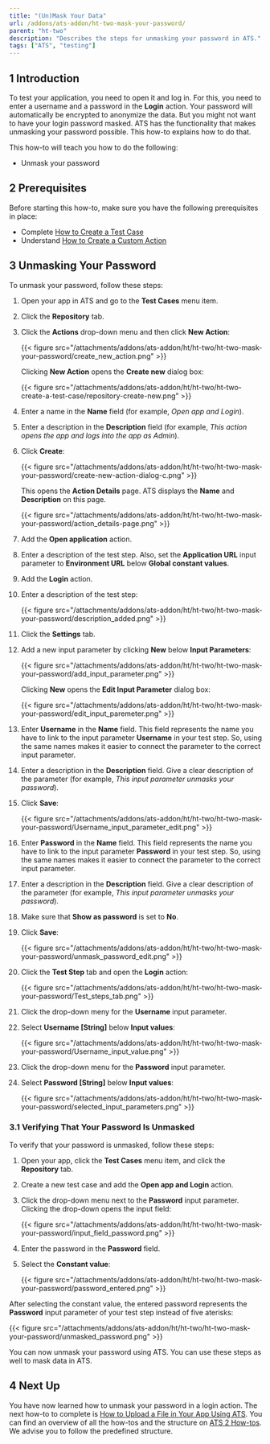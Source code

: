 ```yaml
---
title: "(Un)Mask Your Data"
url: /addons/ats-addon/ht-two-mask-your-password/
parent: "ht-two"
description: "Describes the steps for unmasking your password in ATS."
tags: ["ATS", "testing"]
---
```


## 1 Introduction

To test your application, you need to open it and log in. For this, you need to enter a username and a password in the **Login** action. Your password will automatically be encrypted to anonymize the data. But you might not want to have your login password masked. ATS has the functionality that makes unmasking your password possible. This how-to explains how to do that.

This how-to will teach you how to do the following:

* Unmask your password

## 2 Prerequisites

Before starting this how-to, make sure you have the following prerequisites in place:

* Complete [How to Create a Test Case](/addons/ats-addon/ht-two-create-a-test-case/)
* Understand [How to Create a Custom Action](/addons/ats-addon/ht-two-custom-action-general/)

## 3 Unmasking Your Password

To unmask your password, follow these steps:

1. Open your app in ATS and go to the **Test Cases** menu item.
2. Click the **Repository** tab.
3.  Click the **Actions** drop-down menu and then click **New Action**:

	{{< figure src="/attachments/addons/ats-addon/ht/ht-two/ht-two-mask-your-password/create_new_action.png" >}}

	Clicking **New Action** opens the **Create new** dialog box:

	{{< figure src="/attachments/addons/ats-addon/ht/ht-two/ht-two-create-a-test-case/repository-create-new.png" >}} 

4. Enter a name in the **Name** field (for example, *Open app and Login*).     
5. Enter a description in the **Description** field (for example, *This action opens the app and logs into the app as Admin*).
6.  Click **Create**:

	{{< figure src="/attachments/addons/ats-addon/ht/ht-two/ht-two-mask-your-password/create-new-action-dialog-c.png" >}}

	This opens the **Action Details** page. ATS displays the **Name** and **Description** on this page.

	{{< figure src="/attachments/addons/ats-addon/ht/ht-two/ht-two-mask-your-password/action_details-page.png" >}}

7. Add the **Open application** action.
8. Enter a description of the test step. Also, set the **Application URL** input parameter to **Environment URL** below **Global constant values**.
9. Add the **Login** action.
10. Enter a description of the test step:

	{{< figure src="/attachments/addons/ats-addon/ht/ht-two/ht-two-mask-your-password/description_added.png" >}}

11. Click the **Settings** tab.
12. Add a new input parameter by clicking **New** below **Input Parameters**:

	{{< figure src="/attachments/addons/ats-addon/ht/ht-two/ht-two-mask-your-password/add_input_parameter.png" >}}

	Clicking **New** opens the **Edit Input Parameter** dialog box:

	{{< figure src="/attachments/addons/ats-addon/ht/ht-two/ht-two-mask-your-password/edit_input_paremeter.png" >}}

13. Enter **Username** in the **Name** field. This field represents the name you have to link to the input parameter **Username** in your test step. So, using the same names makes it easier to connect the parameter to the correct input parameter.
14. Enter a description in the **Description** field. Give a clear description of the parameter (for example, *This input parameter unmasks your password*).
15. Click **Save**:

	{{< figure src="/attachments/addons/ats-addon/ht/ht-two/ht-two-mask-your-password/Username_input_parameter_edit.png" >}}

16. Enter **Password** in the **Name** field. This field represents the name you have to link to the input parameter **Password** in your test step. So, using the same names makes it easier to connect the parameter to the correct input parameter. 
17. Enter a description in the **Description** field. Give a clear description of the parameter (for example, *This input parameter unmasks your password*).
18. Make sure that **Show as password** is set to **No**.
19. Click **Save**:

	{{< figure src="/attachments/addons/ats-addon/ht/ht-two/ht-two-mask-your-password/unmask_password_edit.png" >}}

20. Click the **Test Step** tab and open the **Login** action:

	{{< figure src="/attachments/addons/ats-addon/ht/ht-two/ht-two-mask-your-password/Test_steps_tab.png" >}}

21. Click the drop-down meny for the **Username** input parameter.
22. Select **Username [String]** below **Input values**:

	{{< figure src="/attachments/addons/ats-addon/ht/ht-two/ht-two-mask-your-password/Username_input_value.png" >}}

23. Click the drop-down menu for the **Password** input parameter.
24. Select **Password [String]** below **Input values**:

	{{< figure src="/attachments/addons/ats-addon/ht/ht-two/ht-two-mask-your-password/selected_input_parameters.png" >}}

### 3.1 Verifying That Your Password Is Unmasked

To verify that your password is unmasked, follow these steps:

1. Open your app, click the **Test Cases** menu item, and click the **Repository** tab.
2. Create a new test case and add the **Open app and Login** action.
3.  Click the drop-down menu next to the **Password** input parameter. Clicking the drop-down opens the input field:

	{{< figure src="/attachments/addons/ats-addon/ht/ht-two/ht-two-mask-your-password/input_field_password.png" >}}

4. Enter the password in the **Password** field.
5.  Select the **Constant value**:

	{{< figure src="/attachments/addons/ats-addon/ht/ht-two/ht-two-mask-your-password/password_entered.png" >}}

After selecting the constant value, the entered password represents the **Password** input parameter of your test step instead of five aterisks:

{{< figure src="/attachments/addons/ats-addon/ht/ht-two/ht-two-mask-your-password/unmasked_password.png" >}}

You can now unmask your password using ATS. You can use these steps as well to mask data in ATS.

## 4 Next Up

You have now learned how to unmask your password in a login action. The next how-to to complete is [How to Upload a File in Your App Using ATS](/addons/ats-addon/ht-two-upload-file-using-ats/). You can find an overview of all the how-tos and the structure on [ATS 2 How-tos](/addons/ats-addon/ht-two/). We advise you to follow the predefined structure.
